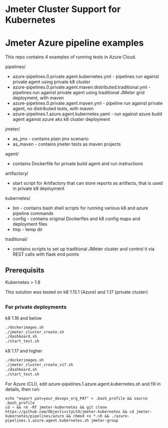 # Jmeter Cluster Support for Kubernetes
# Jmeter Azure pipeline examples

This repo contains 4 examples of running tests in Azure Cloud.

pipelines/
 - azure-pipelines.0.private.agent.kubernetes.yml - pipelines run against private agent using private k8 cluster
 - azure-pipelines.0.private.agent.maven.distributed.traditional.yml - pipelines run against private agent using traditional JMeter grid deployment, with maven
 - azure-pipelines.0.private.agent.maven.yml - pipeline run against private agent, no distributed tests,  with maven
 - azure-pipelines.1.azure.agent.kubernetes.yaml - run against azure build agent against azure aks k8 cluster deployment


jmeter/
 - as_jmx - contains plain jmx scenario
 - as_maven - contains jmeter tests as maven projects

agent/
 - contains Dockerfile for private build agent and run instructions

artifactory/
 - start script for Artifactory that can store reports as artifacts, that is used in private k8 deployment

kubernetes/
 - bin - contains bash shell scripts for running various k8 and azure pipeline commands
 - config - contains original Dockerfles and k8 config maps and deployment files
 - tmp - temp dir

traditional/
  - contains scripts to set up traditional JMeter cluster and control it via REST calls with flask end points



## Prerequisits

Kubernetes > 1.8


This solution was tested on k8 1.15.1 (Azure) and 1.17 (private cluster)

##

### For private deployments

k8 1.16 and below
```bash
./dockerimages.sh
./jmeter_cluster_create.sh
./dashboard.sh
./start_test.sh
```
k8 1.17 and higher

```bash
./dockerimages.sh
./jmeter_cluster_create_v17.sh
./dashboard.sh
./start_test.sh
```

For Azure (CLI), edit azure-pipelines.1.azure.agent.kubernetes.sh and fill in details, then run:
```
echo "export pat=your_devops_org_PAT" > .bash_profile && source .bash_profile
cd ~ && rm -Rf jmeter-kubernetes && git clone https://github.com/ObjectivityLtd/jmeter-kubernetes && cd jmeter-kubernetes/pipelines/azure && chmod +x *.sh && ./azure-pipelines.1.azure.agent.kubernetes.sh jmeter-group
```


